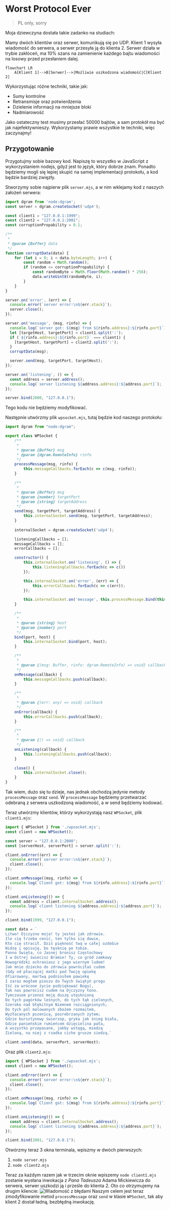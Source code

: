 # Worst Protocol Ever
> PL only, sorry

Moja dziewczyna dostała takie zadanko na studiach:

Mamy dwóch klientów oraz serwer, komunikują się po UDP. Klient 1 wysyła wiadomość do serwera, a serwer przesyła ją do klienta 2. Serwer działa w trybie zakłóceń, ma 10% szans na zamienienie każdego bajtu wiadomości na losowy przed przesłaniem dalej.  
```mermaid
flowchart LR
    A[Klient 1]-->B[Serwer]-->|Możliwie uszkodzona wiadomość|C[Klient 2]
```

Wykorzystując różne techniki, takie jak:
- Sumy kontrolne
- Retransmisje oraz potwierdzenia
- Dzielenie informacji na mniejsze bloki
- Nadmiarowość

Jako ostateczny test musimy przesłać 50000 bajtów, a sam protokół ma być jak najefektywnieszy. Wykorzystamy prawie wszystkie te techniki, więc zaczynajmy!

## Przygotowanie
Przygotujmy sobie bazowy kod. Napiszę to wszystko w JavaScript z wykorzystaniem nodejs, gdyż jest to język, który dobrze znam. Ponadto będziemy mogli się lepiej skupić na samej implementacji protokołu, a kod będzie bardziej zwięzły.

Stworzymy sobie najpierw plik `server.mjs`, a w nim wklejamy kod z naszych założeń serwera:
```js
import dgram from 'node:dgram';
const server = dgram.createSocket('udp4');

const client1 = "127.0.0.1:1999";
const client2 = "127.0.0.1:2001";
const corruptionPropability = 0.1;

/**
 * 
 * @param {Buffer} data 
 */
function corruptData(data) {
    for (let i = 0; i < data.byteLength; i++) {
        const random = Math.random();
        if (random <= corruptionPropability) {
            const randomByte = Math.floor(Math.random() * 256);
            data.writeUint8(randomByte, i);
        }
    }
}

server.on('error', (err) => {
  console.error(`server error:\n${err.stack}`);
  server.close();
});

server.on('message', (msg, rinfo) => {
  console.log(`server got: ${msg} from ${rinfo.address}:${rinfo.port}`);
  let [targetHost, targetPort] = client1.split(':');
  if (`${rinfo.address}:${rinfo.port}` === client1) {
    [targetHost, targetPort] = client2.split(':');
  }
  corruptData(msg);

  server.send(msg, targetPort, targetHost);
});

server.on('listening', () => {
  const address = server.address();
  console.log(`server listening ${address.address}:${address.port}`);
});

server.bind(2000, "127.0.0.1");
```
Tego kodu nie będziemy modyfikować.

Następnie utwórzmy plik `wpsocket.mjs`, tutaj będzie kod naszego protokołu:
```js
import dgram from "node:dgram";

export class WPSocket {
    /**
     * 
     * @param {Buffer} msg 
     * @param {dgram.RemoteInfo} rinfo 
     */
    processMessage(msg, rinfo) {
        this.messageCallbacks.forEach(c => c(msg, rinfo));
    }

    /**
     * 
     * @param {Buffer} msg 
     * @param {number} targetPort 
     * @param {string} targetAddress 
     */
    send(msg, targetPort, targetAddress) {
        this.internalSocket.send(msg, targetPort, targetAddress);
    }
    
    internalSocket = dgram.createSocket('udp4');

    listeningCallbacks = [];
    messageCallbacks = [];
    errorCallbacks = [];

    constructor() {
        this.internalSocket.on('listening', () => {
            this.listeningCallbacks.forEach(c => c())
        });

        this.internalSocket.on('error', (err) => {
            this.errorCallbacks.forEach(c => c(err));
        });

        this.internalSocket.on('message', this.processMessage.bind(this));
    }

    /**
     * 
     * @param {string} host 
     * @param {number} port 
     */
    bind(port, host) {
        this.internalSocket.bind(port, host);
    }

    /**
     * 
     * @param {(msg: Buffer, rinfo: dgram.RemoteInfo) => void} callback 
     */
    onMessage(callback) {
        this.messageCallbacks.push(callback);
    }

    /**
     * 
     * @param {(err: any) => void} callback 
     */
    onError(callback) {
        this.errorCallbacks.push(callback);
    }

    /**
     * 
     * @param {() => void} callback 
     */
    onListening(callback) {
        this.listeningCallbacks.push(callback);
    }

    close() {
        this.internalSocket.close();
    }
}
```

Tak wiem, dużo się tu dzieje, nas jednak obchodzą jedynie metody `processMessage` oraz `send`. W `processMessage` będziemy przetwarzać odebraną z serwera uszkodzoną wiadomość, a w send będziemy kodować.

Teraz utwórzmy klientów, którzy wykorzystają nasz `WPSocket`, plik `client1.mjs`:
```js
import { WPSocket } from './wpsocket.mjs';
const client = new WPSocket();

const server = "127.0.0.1:2000";
const [serverHost, serverPort] = server.split(':');

client.onError((err) => {
  console.error(`server error:\n${err.stack}`);
  client.close();
});

client.onMessage((msg, rinfo) => {
  console.log(`Client got: ${msg} from ${rinfo.address}:${rinfo.port}`);
});

client.onListening(() => {
  const address = client.internalSocket.address();
  console.log(`client listening ${address.address}:${address.port}`);
});

client.bind(1999, "127.0.0.1");

const data = `
Litwo! Ojczyzno moja! ty jesteś jak zdrowie.
Ile cię trzeba cenić, ten tylko się dowie,
Kto cię stracił. Dziś piękność twą w całej ozdobie
Widzę i opisuję, bo tęsknię po tobie.
Panno Święta, co Jasnej bronisz Częstochowy
I w Ostrej świecisz Bramie! Ty, co gród zamkowy
Nowogródzki ochraniasz z jego wiernym ludem!
Jak mnie dziecko do zdrowia powróciłaś cudem
(Gdy od płaczącej matki pod Twoję opiekę
Ofiarowany, martwą podniosłem powiekę
I zaraz mogłem pieszo do Twych świątyń progu
Iść za wrócone życie podziękować Bogu),
Tak nas powrócisz cudem na Ojczyzny łono.
Tymczasem przenoś moję duszę utęsknioną
Do tych pagórków leśnych, do tych łąk zielonych,
Szeroko nad błękitnym Niemnem rozciągnionych;
Do tych pól malowanych zbożem rozmaitem,
Wyzłacanych pszenicą, posrebrzanych żytem;
Gdzie bursztynowy świerzop, gryka jak śnieg biała,
Gdzie panieńskim rumieńcem dzięcielina pała,
A wszystko przepasane, jakby wstęgą, miedzą
Zieloną, na niej z rzadka ciche grusze siedzą.`

client.send(data, serverPort, serverHost);
```

Oraz plik `client2.mjs`:
```js
import { WPSocket } from './wpsocket.mjs';
const client = new WPSocket();

client.onError((err) => {
  console.error(`server error:\n${err.stack}`);
  client.close();
});

client.onMessage((msg, rinfo) => {
  console.log(`Client got: ${msg} from ${rinfo.address}:${rinfo.port}`);
});

client.onListening(() => {
  const address = client.internalSocket.address();
  console.log(`client listening ${address.address}:${address.port}`);
});

client.bind(2001, "127.0.0.1");
```

Otwórzmy teraz 3 okna terminala, wpiszmy w dwóch pierwszych:
1. `node server.mjs`
2. `node client2.mjs`

Teraz za każdym razem jak w trzecim oknie wpiszemy `node client1.mjs` zostanie wysłana inwokacja z *Pana Tadeusza* Adama Mickiewicza do serwera, serwer uszkodzi ją i prześle do klienta 2.
Oto co otrzymujemy na drugim kliencie:
![Wiadomość z błędami](screens/screen1.png)
Naszym celem jest teraz zmodyfikowanie metod `processMessage` oraz `send` w klasie `WPSocket`, tak aby klient 2 dostał ładną, bezbłędną inwokację.
